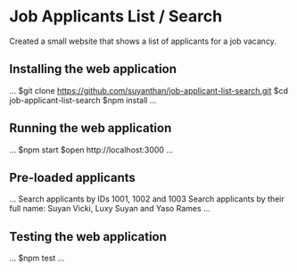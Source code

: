 # Job Applicants List / Search
Created a small website that shows a list of applicants for a job vacancy.

## Installing the web application
...
$git clone https://github.com/suyanthan/job-applicant-list-search.git
$cd job-applicant-list-search
$npm install
...
## Running the web application
...
$npm start
$open http://localhost:3000
...
## Pre-loaded applicants
...
Search applicants by IDs 1001, 1002 and 1003
Search applicants by their full name: Suyan Vicki, Luxy Suyan and Yaso Rames
...
## Testing the web application
...
$npm test
...
